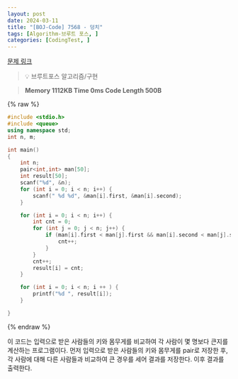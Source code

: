 ```yaml
---
layout: post
date: 2024-03-11
title: "[BOJ-Code] 7568 - 덩치"
tags: [Algorithm-브루트 포스, ]
categories: [CodingTest, ]
---
```



[문제 링크](https://www.acmicpc.net/problem/7568)


> 💡 브루트포스 알고리즘/구현


> **Memory   1112KB                                   Time   0ms                                Code Length   500B**



{% raw %}
```c++
#include <stdio.h>
#include <queue>
using namespace std;
int n, m;

int main()
{
	int n;
	pair<int,int> man[50];
	int result[50];
	scanf("%d", &n);
	for (int i = 0; i < n; i++) {
		scanf(" %d %d", &man[i].first, &man[i].second);
	}

	for (int i = 0; i < n; i++) {
		int cnt = 0;
		for (int j = 0; j < n; j++) {
			if (man[i].first < man[j].first && man[i].second < man[j].second) {
				cnt++;
			}
		}
		cnt++;
		result[i] = cnt;
	}

	for (int i = 0; i < n; i ++ ) {
		printf("%d ", result[i]);
	}

}
```
{% endraw %}



이 코드는 입력으로 받은 사람들의 키와 몸무게를 비교하여 각 사람이 몇 명보다 큰지를 계산하는 프로그램이다. 먼저 입력으로 받은 사람들의 키와 몸무게를 pair로 저장한 후, 각 사람에 대해 다른 사람들과 비교하여 큰 경우를 세어 결과를 저장한다. 이후 결과를 출력한다.

